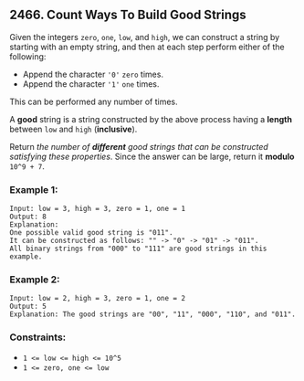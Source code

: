 ## 2466. Count Ways To Build Good Strings

Given the integers ```zero```, ```one```, ```low```, and ```high```, we can construct a string by starting with an empty string, and then at each step perform either of the following:

* Append the character ```'0'``` ```zero``` times.
* Append the character ```'1'``` ```one``` times.

This can be performed any number of times.

A **good** string is a string constructed by the above process having a **length** between ```low``` and ```high``` (**inclusive**).

Return *the number of **different** good strings that can be constructed satisfying these properties*. Since the answer can be large, return it **modulo** ```10^9 + 7```.

### Example 1:
```
Input: low = 3, high = 3, zero = 1, one = 1
Output: 8
Explanation:
One possible valid good string is "011".
It can be constructed as follows: "" -> "0" -> "01" -> "011".
All binary strings from "000" to "111" are good strings in this example.
```
### Example 2:
```
Input: low = 2, high = 3, zero = 1, one = 2
Output: 5
Explanation: The good strings are "00", "11", "000", "110", and "011".
```

### Constraints:

* ```1 <= low <= high <= 10^5```
* ```1 <= zero, one <= low```